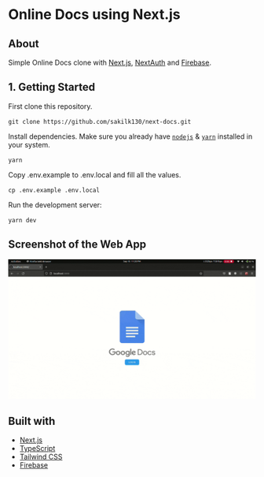# Online Docs using Next.js

## About

Simple Online Docs clone with [Next.js](https://nextjs.org/), [NextAuth](https://next-auth.js.org/) and [Firebase](https://firebase.google.com/).

## 1. Getting Started

First clone this repository.

```
git clone https://github.com/sakilk130/next-docs.git
```

Install dependencies. Make sure you already have [`nodejs`](https://nodejs.org/en/) & [`yarn`](https://yarnpkg.com/) installed in your system.

```
yarn
```

Copy .env.example to .env.local and fill all the values.

```
cp .env.example .env.local
```

Run the development server:

```
yarn dev
```

## Screenshot of the Web App

![](public/images/next-docs.gif)

## Built with

- <a href="https://nextjs.org/">Next.js</a>
- <a href="https://www.typescriptlang.org/">TypeScript</a>
- <a href="https://tailwindcss.com/">Tailwind CSS</a>
- <a href="https://firebase.google.com/">Firebase</a>
